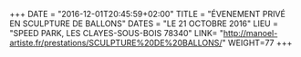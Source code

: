+++
DATE = "2016-12-01T20:45:59+02:00"
TITLE = "ÉVENEMENT PRIVÉ EN SCULPTURE DE BALLONS"
DATES = "LE 21 OCTOBRE 2016"
LIEU = "SPEED PARK, LES CLAYES-SOUS-BOIS 78340"
LINK= "http://manoel-artiste.fr/prestations/SCULPTURE%20DE%20BALLONS/"
WEIGHT=77
+++